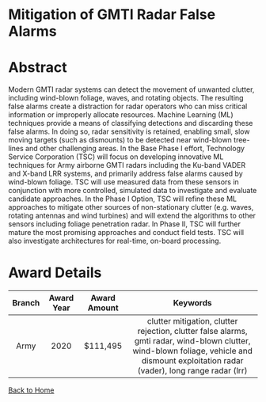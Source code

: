 
Mitigation of GMTI Radar False Alarms
=====================================

# Abstract


Modern GMTI radar systems can detect the movement of unwanted clutter, including wind-blown foliage, waves, and rotating objects. The resulting false alarms create a distraction for radar operators who can miss critical information or improperly allocate resources. Machine Learning (ML) techniques provide a means of classifying detections and discarding these false alarms. In doing so, radar sensitivity is retained, enabling small, slow moving targets (such as dismounts) to be detected near wind-blown tree-lines and other challenging areas. In the Base Phase I effort, Technology Service Corporation (TSC) will focus on developing innovative ML techniques for Army airborne GMTI radars including the Ku-band VADER and X-band LRR systems, and primarily address false alarms caused by wind-blown foliage. TSC will use measured data from these sensors in conjunction with more controlled, simulated data to investigate and evaluate candidate approaches. In the Phase I Option, TSC will refine these ML approaches to mitigate other sources of non-stationary clutter (e.g. waves, rotating antennas and wind turbines) and will extend the algorithms to other sensors including foliage penetration radar. In Phase II, TSC will further mature the most promising approaches and conduct field tests. TSC will also investigate architectures for real-time, on-board processing.  

# Award Details

|Branch|Award Year|Award Amount|Keywords|
| :---: | :---: | :---: | :---: |
|Army|2020|$111,495|clutter mitigation, clutter rejection, clutter false alarms, gmti radar, wind-blown clutter, wind-blown foliage, vehicle and dismount exploitation radar (vader), long range radar (lrr)|
  
  


[Back to Home](https://github.com/chrischow/dod_sbir_awards/Reports/CC/#1067)